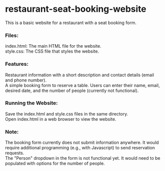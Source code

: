# restaurant-seat-booking-website

This is a basic website for a restaurant with a seat booking form. <br>

<h3>Files:</h3>

index.html: The main HTML file for the website. <br>
style.css: The CSS file that styles the website. <br>
<h3>Features:</h3>

Restaurant information with a short description and contact details (email and phone number). <br>
A simple booking form to reserve a table. Users can enter their name, email, desired date, and the number of people (currently not functional). <br>
<h3>Running the Website:</h3>

Save the index.html and style.css files in the same directory. <br>
Open index.html in a web browser to view the website. <br>
<h3>Note:</h3>

The booking form currently does not submit information anywhere. It would require additional programming (e.g., with Javascript) to send reservation requests. <br>
The "Person" dropdown in the form is not functional yet. It would need to be populated with options for the number of people. <br>
